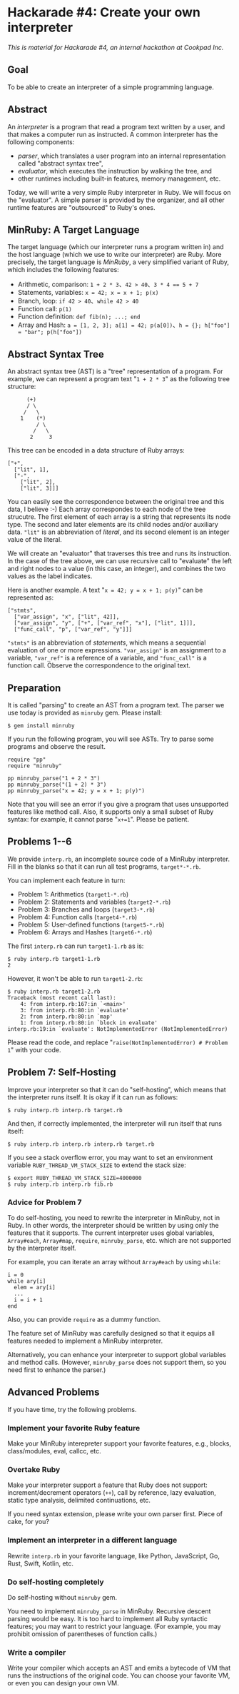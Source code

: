 # Hackarade #4: Create your own interpreter

*This is material for Hackarade #4, an internal hackathon at Cookpad Inc.*

## Goal

To be able to create an interpreter of a simple programming language.

## Abstract

An *interpreter* is a program that read a program text written by a user, and that makes a computer run as instructed.  A common interpreter has the following components:

* *parser*, which translates a user program into an internal representation called "abstract syntax tree",
* *evaluator*, which executes the instruction by walking the tree, and
* other runtimes including built-in features, memory management, etc.

Today, we will write a very simple Ruby interpreter in Ruby.  We will focus on the "evaluator".  A simple parser is provided by the organizer, and all other runtime features are "outsourced" to Ruby's ones.

## MinRuby: A Target Language

The target language (which our interpreter runs a program written in) and the host language (which we use to write our interpreter) are Ruby.  More precisely, the target language is *MinRuby*, a very simplified variant of Ruby, which includes the following features:

* Arithmetic, comparison: `1 + 2 * 3`、`42 > 40`、`3 * 4 == 5 + 7`
* Statements, variables: `x = 42; x = x + 1; p(x)`
* Branch, loop: `if 42 > 40`、`while 42 > 40`
* Function call: `p(1)`
* Function definition: `def fib(n); ...; end`
* Array and Hash: `a = [1, 2, 3]; a[1] = 42; p(a[0])`、`h = {}; h["foo"] = "bar"; p(h["foo"])`

## Abstract Syntax Tree

An abstract syntax tree (AST) is a "tree" representation of a program.  For example, we can represent a program text "`1 + 2 * 3`" as the following tree structure:

```
      (+)
      / \
     /   \
    1    (*)
         / \
        /   \
       2     3
```

This tree can be encoded in a data structure of Ruby arrays:

    ["+",
      ["lit", 1],
      ["-",
        ["lit", 2],
        ["lit", 3]]]

You can easily see the correspondence between the original tree and this data, I believe :-)  Each array correspondes to each node of the tree strucutre.  The first element of each array is a string that represents its node type.  The second and later elements are its child nodes and/or auxiliary data.  `"lit"` is an abbreviation of *literal*, and its second element is an integer value of the literal.

We will create an "evaluator" that traverses this tree and runs its instruction.  In the case of the tree above, we can use recursive call to "evaluate" the left and right nodes to a value (in this case, an integer), and combines the two values as the label indicates.

Here is another example.  A text "`x = 42; y = x + 1; p(y)`" can be represented as:

    ["stmts",
      ["var_assign", "x", ["lit", 42]],
      ["var_assign", "y", ["+", ["var_ref", "x"], ["lit", 1]]],
      ["func_call", "p", ["var_ref", "y"]]]

`"stmts"` is an abbreviation of *statements*, which means a sequential evaluation of one or more expressions.  `"var_assign"` is an assignment to a variable, `"var_ref"` is a reference of a variable, and `"func_call"` is a function call.  Observe the correspondence to the original text.

## Preparation

It is called "parsing" to create an AST from a program text.  The parser we use today is provided as `minruby` gem.  Please install:

```
$ gem install minruby
```

If you run the following program, you will see ASTs.  Try to parse some programs and observe the result.

```
require "pp"
require "minruby"

pp minruby_parse("1 + 2 * 3")
pp minruby_parse("(1 + 2) * 3")
pp minruby_parse("x = 42; y = x + 1; p(y)")
```

Note that you will see an error if you give a program that uses unsupported features like method call.  Also, it supports only a small subset of Ruby syntax: for example, it cannot parse "`x+=1`".  Please be patient.


## Problems 1--6

We provide `interp.rb`, an incomplete source code of a MinRuby interpreter.
Fill in the blanks so that it can run all test programs, `target*-*.rb`.

You can implement each feature in turn:

* Problem 1: Arithmetics (`target1-*.rb`)
* Problem 2: Statements and variables (`target2-*.rb`)
* Problem 3: Branches and loops (`target3-*.rb`)
* Problem 4: Function calls (`target4-*.rb`)
* Problem 5: User-defined functions (`target5-*.rb`)
* Problem 6: Arrays and Hashes (`target6-*.rb`)

The first `interp.rb` can run `target1-1.rb` as is:

```
$ ruby interp.rb target1-1.rb
2
```

However, it won't be able to run `target1-2.rb`:

```
$ ruby interp.rb target1-2.rb
Traceback (most recent call last):
	4: from interp.rb:167:in `<main>'
	3: from interp.rb:80:in `evaluate'
	2: from interp.rb:80:in `map'
	1: from interp.rb:80:in `block in evaluate'
interp.rb:19:in `evaluate': NotImplementedError (NotImplementedError)
```

Please read the code, and replace "`raise(NotImplementedError) # Problem 1`" with your code.


## Problem 7: Self-Hosting

Improve your interpreter so that it can do "self-hosting", which means that the interpreter runs itself.
It is okay if it can run as follows:

```
$ ruby interp.rb interp.rb target.rb
```

And then, if correctly implemented, the interpreter will run itself that runs itself:

```
$ ruby interp.rb interp.rb interp.rb target.rb
```

If you see a stack overflow error, you may want to set an environment variable `RUBY_THREAD_VM_STACK_SIZE` to extend the stack size:

```
$ export RUBY_THREAD_VM_STACK_SIZE=4000000
$ ruby interp.rb interp.rb fib.rb
```

### Advice for Problem 7

To do self-hosting, you need to rewrite the interpreter in MinRuby, not in Ruby.
In other words, the interpreter should be written by using only the features that it supports.
The current interpreter uses global variables, `Array#each`, `Array#map`, `require`, `minruby_parse`, etc. which are not supported by the interpreter itself.

For example, you can iterate an array without `Array#each` by using `while`:

```
i = 0
while ary[i]
  elem = ary[i]
  ...
  i = i + 1
end
```

Also, you can provide `require` as a dummy function.

The feature set of MinRuby was carefully designed so that it equips all features needed to implement a MinRuby interpreter.

Alternatively, you can enhance your interpreter to support global variables and method calls.  (However, `minruby_parse` does not support them, so you need first to enhance the parser.)


## Advanced Problems

If you have time, try the following problems.

### Implement your favorite Ruby feature

Make your MinRuby interepreter support your favorite features, e.g., blocks, class/modules, eval, callcc, etc.

### Overtake Ruby

Make your interpreter support a feature that Ruby does not support: increment/decrement operators (`++`), call by reference, lazy evaluation, static type analysis, delimited continuations, etc.

If you need syntax extension, please write your own parser first.  Piece of cake, for you?

### Implement an interpreter in a different language

Rewrite `interp.rb` in your favorite language, like Python, JavaScript, Go, Rust, Swift, Kotlin, etc.

### Do self-hosting completely

Do self-hosting without `minruby` gem.

You need to implement `minruby_parse` in MinRuby.  Recursive descent parsing would be easy.
It is too hard to implement all Ruby syntactic features; you may want to restrict your language.
(For example, you may prohibit omission of parentheses of function calls.)

### Write a compiler

Write your compiler which accepts an AST and emits a bytecode of VM that runs the instructions of the original code.
You can choose your favorite VM, or even you can design your own VM.
